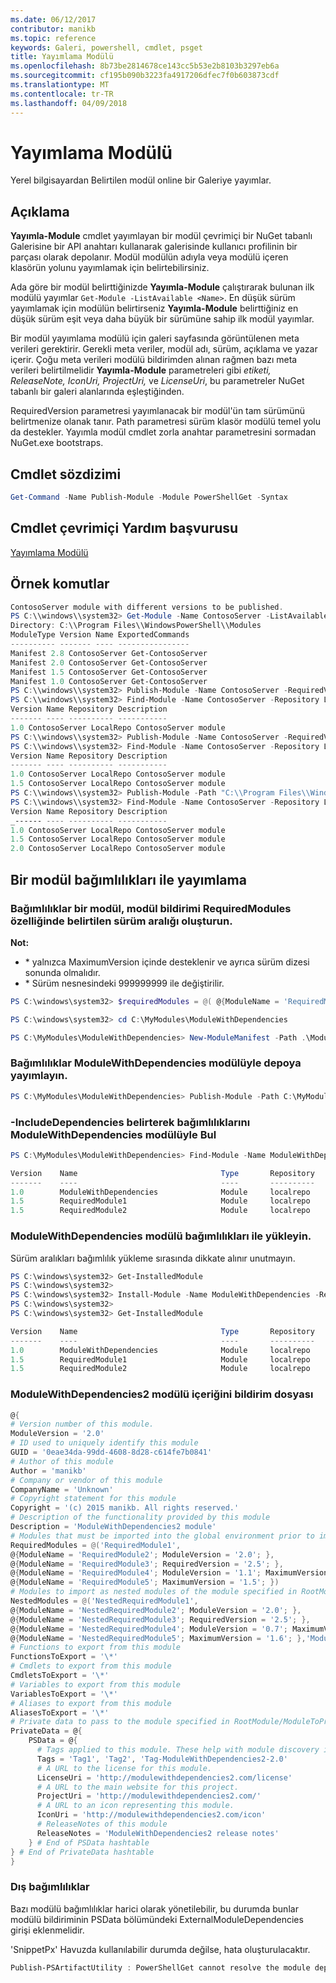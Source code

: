 ```yaml
---
ms.date: 06/12/2017
contributor: manikb
ms.topic: reference
keywords: Galeri, powershell, cmdlet, psget
title: Yayımlama Modülü
ms.openlocfilehash: 8b73be2814678ce143cc5b53e2b8103b3297eb6a
ms.sourcegitcommit: cf195b090b3223fa4917206dfec7f0b603873cdf
ms.translationtype: MT
ms.contentlocale: tr-TR
ms.lasthandoff: 04/09/2018
---
```

# <a name="publish-module"></a>Yayımlama Modülü

Yerel bilgisayardan Belirtilen modül online bir Galeriye yayımlar.

## <a name="description"></a>Açıklama

**Yayımla-Module** cmdlet yayımlayan bir modül çevrimiçi bir NuGet tabanlı Galerisine bir API anahtarı kullanarak galerisinde kullanıcı profilinin bir parçası olarak depolanır. Modül modülün adıyla veya modülü içeren klasörün yolunu yayımlamak için belirtebilirsiniz.

Ada göre bir modül belirttiğinizde **Yayımla-Module** çalıştırarak bulunan ilk modülü yayımlar `Get-Module -ListAvailable <Name>`. En düşük sürüm yayımlamak için modülün belirtirseniz **Yayımla-Module** belirttiğiniz en düşük sürüm eşit veya daha büyük bir sürümüne sahip ilk modül yayımlar.

Bir modül yayımlama modülü için galeri sayfasında görüntülenen meta verileri gerektirir. Gerekli meta veriler, modül adı, sürüm, açıklama ve yazar içerir. Çoğu meta verileri modülü bildirimden alınan rağmen bazı meta verileri belirtilmelidir **Yayımla-Module** parametreleri gibi *etiketi, ReleaseNote, IconUri, ProjectUri,* ve  *LicenseUri*, bu parametreler NuGet tabanlı bir galeri alanlarında eşleştiğinden.

RequiredVersion parametresi yayımlanacak bir modül'ün tam sürümünü belirtmenize olanak tanır.
Path parametresi sürüm klasör modülü temel yolu da destekler.
Yayımla modül cmdlet zorla anahtar parametresini sormadan NuGet.exe bootstraps.

## <a name="cmdlet-syntax"></a>Cmdlet sözdizimi
```powershell
Get-Command -Name Publish-Module -Module PowerShellGet -Syntax
```

## <a name="cmdlet-online-help-reference"></a>Cmdlet çevrimiçi Yardım başvurusu

[Yayımlama Modülü](http://go.microsoft.com/fwlink/?LinkID=398575)

## <a name="example-commands"></a>Örnek komutlar

```powershell
ContosoServer module with different versions to be published.
PS C:\\windows\\system32> Get-Module -Name ContosoServer -ListAvailable
Directory: C:\\Program Files\\WindowsPowerShell\\Modules
ModuleType Version Name ExportedCommands
---------- ------- ---- ----------------
Manifest 2.8 ContosoServer Get-ContosoServer
Manifest 2.0 ContosoServer Get-ContosoServer
Manifest 1.5 ContosoServer Get-ContosoServer
Manifest 1.0 ContosoServer Get-ContosoServer
PS C:\\windows\\system32> Publish-Module -Name ContosoServer -RequiredVersion 1.0 -Repository LocalRepo -NuGetApiKey Local-Repo-NuGet-ApiKey
PS C:\\windows\\system32> Find-Module -Name ContosoServer -Repository LocalRepo
Version Name Repository Description
------- ---- ---------- -----------
1.0 ContosoServer LocalRepo ContosoServer module
PS C:\\windows\\system32> Publish-Module -Name ContosoServer -RequiredVersion 1.5 -Repository LocalRepo -NuGetApiKey Local-Repo-NuGet-ApiKey
PS C:\\windows\\system32> Find-Module -Name ContosoServer -Repository LocalRepo
Version Name Repository Description
------- ---- ---------- -----------
1.0 ContosoServer LocalRepo ContosoServer module
1.5 ContosoServer LocalRepo ContosoServer module
PS C:\\windows\\system32> Publish-Module -Path "C:\\Program Files\\WindowsPowerShell\\Modules\\ContosoServer\\2.0" -Repository LocalRepo -NuGetApiKey Local-Repo-NuGet-ApiKey
PS C:\\windows\\system32> Find-Module -Name ContosoServer -Repository LocalRepo
Version Name Repository Description
_------ ---- ---------- -----------
1.0 ContosoServer LocalRepo ContosoServer module
1.5 ContosoServer LocalRepo ContosoServer module
2.0 ContosoServer LocalRepo ContosoServer module
```

## <a name="publishing-a-module-with-dependencies"></a>Bir modül bağımlılıkları ile yayımlama

### <a name="create-a-module-with-dependencies-and-version-range-specified-in-requiredmodules-property-of-its-module-manifest"></a>Bağımlılıklar bir modül, modül bildirimi RequiredModules özelliğinde belirtilen sürüm aralığı oluşturun.

**Not:**
  - \* yalnızca MaximumVersion içinde desteklenir ve ayrıca sürüm dizesi sonunda olmalıdır.
  - \* Sürüm nesnesindeki 999999999 ile değiştirilir.

```powershell
PS C:\windows\system32> $requiredModules = @( @{ModuleName = 'RequiredModule1'; ModuleVersion = '0.1'; MaximumVersion = '1.9'; }, @{ModuleName = 'RequiredModule2'; MaximumVersion = '1.*'; })

PS C:\windows\system32> cd C:\MyModules\ModuleWithDependencies

PS C:\MyModules\ModuleWithDependencies> New-ModuleManifest -Path .\ModuleWithDependencies.psd1 -ModuleVersion 1.0 -RequiredModules $requiredModules -Description 'ModuleWithDependencies demo module'
```

### <a name="publish-modulewithdependencies-module-with-dependencies-to-the-repository"></a>Bağımlılıklar ModuleWithDependencies modülüyle depoya yayımlayın.

```powershell
PS C:\MyModules\ModuleWithDependencies> Publish-Module -Path C:\MyModules\ModuleWithDependencies -Repository LocalRepo
```

### <a name="find-modulewithdependencies-module-with-its-dependencies-by-specifying--includedependencies"></a>-IncludeDependencies belirterek bağımlılıklarını ModuleWithDependencies modülüyle Bul

```powershell
PS C:\MyModules\ModuleWithDependencies> Find-Module -Name ModuleWithDependencies -Repository LocalRepo -IncludeDependencies

Version    Name                                Type       Repository           Description
-------    ----                                ----       ----------           -----------
1.0        ModuleWithDependencies              Module     localrepo            ModuleWithDependencies demo module
1.5        RequiredModule1                     Module     localrepo            RequiredModule1 module
1.5        RequiredModule2                     Module     localrepo            RequiredModule2 module
```

### <a name="install-the-modulewithdependencies-module-with-dependencies"></a>ModuleWithDependencies modülü bağımlılıkları ile yükleyin.
Sürüm aralıkları bağımlılık yükleme sırasında dikkate alınır unutmayın.

```powershell
PS C:\windows\system32> Get-InstalledModule
PS C:\windows\system32>
PS C:\windows\system32> Install-Module -Name ModuleWithDependencies -Repository LocalRepo
PS C:\windows\system32>
PS C:\windows\system32> Get-InstalledModule

Version    Name                                Type       Repository           Description
-------    ----                                ----       ----------           -----------
1.0        ModuleWithDependencies              Module     localrepo            ModuleWithDependencies demo module
1.5        RequiredModule1                     Module     localrepo            RequiredModule1 module
1.5        RequiredModule2                     Module     localrepo            RequiredModule2 module
```

### <a name="contents-of-modulewithdependencies2-module-manifest-file"></a>ModuleWithDependencies2 modülü içeriğini bildirim dosyası

```powershell
@{
# Version number of this module.
ModuleVersion = '2.0'
# ID used to uniquely identify this module
GUID = '0eae34da-99dd-4608-8d28-c614fe7b0841'
# Author of this module
Author = 'manikb'
# Company or vendor of this module
CompanyName = 'Unknown'
# Copyright statement for this module
Copyright = '(c) 2015 manikb. All rights reserved.'
# Description of the functionality provided by this module
Description = 'ModuleWithDependencies2 module'
# Modules that must be imported into the global environment prior to importing this module
RequiredModules = @('RequiredModule1',
@{ModuleName = 'RequiredModule2'; ModuleVersion = '2.0'; },
@{ModuleName = 'RequiredModule3'; RequiredVersion = '2.5'; },
@{ModuleName = 'RequiredModule4'; ModuleVersion = '1.1'; MaximumVersion = '2.0'; },
@{ModuleName = 'RequiredModule5'; MaximumVersion = '1.5'; })
# Modules to import as nested modules of the module specified in RootModule/ModuleToProcess
NestedModules = @('NestedRequiredModule1',
@{ModuleName = 'NestedRequiredModule2'; ModuleVersion = '2.0'; },
@{ModuleName = 'NestedRequiredModule3'; RequiredVersion = '2.5'; },
@{ModuleName = 'NestedRequiredModule4'; ModuleVersion = '0.7'; MaximumVersion = '2.4'; },
@{ModuleName = 'NestedRequiredModule5'; MaximumVersion = '1.6'; },'ModuleWithDependencies2.psm1')
# Functions to export from this module
FunctionsToExport = '\*'
# Cmdlets to export from this module
CmdletsToExport = '\*'
# Variables to export from this module
VariablesToExport = '\*'
# Aliases to export from this module
AliasesToExport = '\*'
# Private data to pass to the module specified in RootModule/ModuleToProcess. This may also contain a PSData hashtable with additional module metadata used by PowerShell.
PrivateData = @{
    PSData = @{
      # Tags applied to this module. These help with module discovery in online galleries.
      Tags = 'Tag1', 'Tag2', 'Tag-ModuleWithDependencies2-2.0'
      # A URL to the license for this module.
      LicenseUri = 'http://modulewithdependencies2.com/license'
      # A URL to the main website for this project.
      ProjectUri = 'http://modulewithdependencies2.com/'
      # A URL to an icon representing this module.
      IconUri = 'http://modulewithdependencies2.com/icon'
      # ReleaseNotes of this module
      ReleaseNotes = 'ModuleWithDependencies2 release notes'
    } # End of PSData hashtable
} # End of PrivateData hashtable
}
```


### <a name="external-dependencies"></a>Dış bağımlılıklar
Bazı modülü bağımlılıklar harici olarak yönetilebilir, bu durumda bunlar modülü bildiriminin PSData bölümündeki ExternalModuleDependencies girişi eklenmelidir.

'SnippetPx' Havuzda kullanılabilir durumda değilse, hata oluşturulacaktır.
```powershell
Publish-PSArtifactUtility : PowerShellGet cannot resolve the module dependency 'SnippetPx' of the module 'TypePx' on the repository 'LocalRepo'. Verify that the dependent module 'SnippetPx' is available in the repository 'LocalRepo'. If this dependent 'SnippetPx' is managed externally, add it to the ExternalModuleDependencies entry in the PSData section of the module manifest.
```